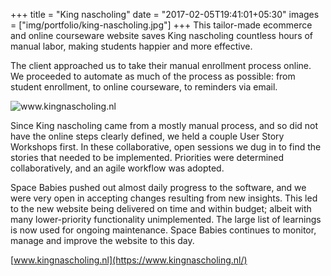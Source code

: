 +++
title = "King nascholing"
date = "2017-02-05T19:41:01+05:30"
images = ["img/portfolio/king-nascholing.jpg"]
+++
This tailor-made ecommerce and online courseware website saves King nascholing countless hours of manual labor, making students happier and more effective.
<!--more-->

The client approached us to take their manual enrollment process online. We proceeded to automate as much of the process as possible: from student enrollment, to online courseware, to reminders via email.

<img src="/img/portfolio/king-screenshot.jpg" class="img-responsive" alt="www.kingnascholing.nl">

Since King nascholing came from a mostly manual process, and so did not have the online steps clearly defined, we held a couple User Story Workshops first. In these collaborative, open sessions we dug in to find the stories that needed to be implemented. Priorities were determined collaboratively, and an agile workflow was adopted.

Space Babies pushed out almost daily progress to the software, and we were very open in accepting changes resulting from new insights. This led to the new website being delivered on time and within budget; albeit with many lower-priority functionality unimplemented. The large list of learnings is now used for ongoing maintenance. Space Babies continues to monitor, manage and improve the website to this day.

[www.kingnascholing.nl](https://www.kingnascholing.nl/)
